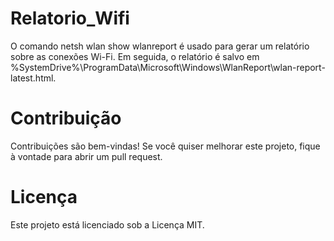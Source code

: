 # Relatorio_Wifi

O comando netsh wlan show wlanreport é usado para gerar um relatório sobre as conexões Wi-Fi. Em seguida, o relatório é salvo em %SystemDrive%\ProgramData\Microsoft\Windows\WlanReport\wlan-report-latest.html.

# Contribuição
Contribuições são bem-vindas! Se você quiser melhorar este projeto, fique à vontade para abrir um pull request.

# Licença
Este projeto está licenciado sob a Licença MIT.
